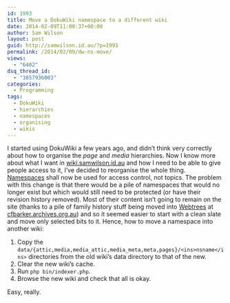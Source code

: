 ```yaml
---
id: 1993
title: Move a DokuWiki namespace to a different wiki
date: 2014-02-09T11:00:37+00:00
author: Sam Wilson
layout: post
guid: http://samwilson.id.au/?p=1993
permalink: /2014/02/09/dw-ns-move/
views:
  - "6402"
dsq_thread_id:
  - "3857936003"
categories:
  - Programming
tags:
  - DokuWiki
  - hierarchies
  - namespaces
  - organising
  - wikis
---
```

I started using DokuWiki a few years ago, and didn&#8217;t think very correctly about how to organise the _page_ and _media_ hierarchies. Now I know more about what I want in [wiki.samwilson.id.au](http://wiki.samwilson.id.au/) and how I need to be able to give people access to it, I&#8217;ve decided to reorganise the whole thing. [Namespaces](https://www.dokuwiki.org/namespaces) shall now be used for access control, not topics. The problem with this change is that there would be a pile of namespaces that would no longer exist but which would still need to be protected (or have their revision history removed). Most of their content isn&#8217;t going to remain on the site (thanks to a pile of family history stuff being moved into [Webtrees](http://webtrees.net/) at [cfbarker.archives.org.au](http://cfbarker.archives.org.au "C. F. Barker Archives")) and so it seemed easier to start with a clean slate and move only selected bits to it. Hence, how to move a namespace into another wiki:

  1. Copy the `data/{attic,media,media_attic,media_meta,meta,pages}/<ins>nsname</ins>` directories from the old wiki&#8217;s data directory to that of the new.
  2. Clear the new wiki&#8217;s cache.
  3. Run `php bin/indexer.php`.
  4. Browse the new wiki and check that all is okay.

Easy, really.